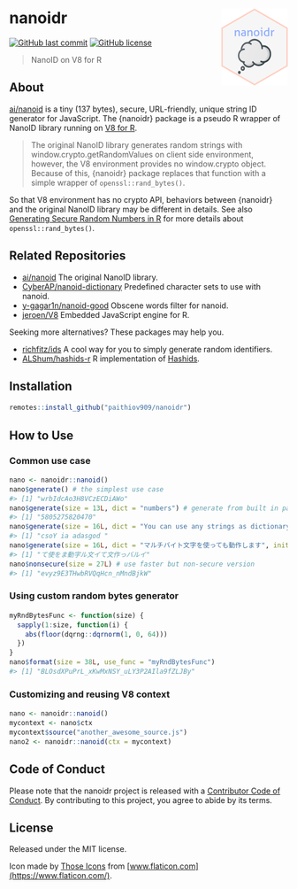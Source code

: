 
<!-- README.md is generated from README.Rmd. Please edit that file -->

# nanoidr <img src='man/figures/logo.png' align="right" height="139" />

<!-- badges: start -->

[![GitHub last
commit](https://img.shields.io/github/last-commit/paithiov909/nanoidr)](#)
[![GitHub
license](https://img.shields.io/github/license/paithiov909/nanoidr)](https://github.com/paithiov909/nanoidr/blob/master/LICENSE)
<!-- badges: end -->

> NanoID on V8 for R

## About

[ai/nanoid](https://github.com/ai/nanoid) is a tiny (137 bytes), secure,
URL-friendly, unique string ID generator for JavaScript. The {nanoidr}
package is a pseudo R wrapper of NanoID library running on [V8 for
R](https://github.com/jeroen/V8).

> The original NanoID library generates random strings with
> window.crypto.getRandomValues on client side environment, however, the
> V8 environment provides no window.crypto object. Because of this,
> {nanoidr} package replaces that function with a simple wrapper of
> `openssl::rand_bytes()`.

So that V8 environment has no crypto API, behaviors between {nanoidr}
and the original NanoID library may be different in details. See also
[Generating Secure Random Numbers in
R](https://cran.r-project.org/web/packages/openssl/vignettes/secure_rng.html)
for more details about `openssl::rand_bytes()`.

## Related Repositories

  - [ai/nanoid](https://github.com/ai/nanoid) The original NanoID
    library.
  - [CyberAP/nanoid-dictionary](https://github.com/CyberAP/nanoid-dictionary)
    Predefined character sets to use with nanoid.
  - [y-gagar1n/nanoid-good](https://github.com/y-gagar1n/nanoid-good)
    Obscene words filter for nanoid.
  - [jeroen/V8](https://github.com/jeroen/V8) Embedded JavaScript engine
    for R.

Seeking more alternatives? These packages may help you.

  - [richfitz/ids](https://github.com/richfitz/ids) A cool way for you
    to simply generate random identifiers.
  - [ALShum/hashids-r](https://github.com/ALShum/hashids-r) R
    implementation of [Hashids](https://hashids.org/r/).

## Installation

``` r
remotes::install_github("paithiov909/nanoidr")
```

## How to Use

### Common use case

``` r
nano <- nanoidr::nanoid()
nano$generate() # the simplest use case
#> [1] "wrbIdcAo3H8VCzECDiAWo"
nano$generate(size = 13L, dict = "numbers") # generate from built in pattern
#> [1] "5805275820470"
nano$generate(size = 16L, dict = "You can use any strings as dictionary!!")
#> [1] "csoY ia adasgod "
nano$generate(size = 16L, dict = "マルチバイト文字を使っても動作します", init.locales = "ja")
#> [1] "て使をま動字ル文イて文作っバルイ"
nano$nonsecure(size = 27L) # use faster but non-secure version
#> [1] "evyz9E3THwbRVQqHcn_nMndBjkW"
```

### Using custom random bytes generator

``` r
myRndBytesFunc <- function(size) {
  sapply(1:size, function(i) {
    abs(floor(dqrng::dqrnorm(1, 0, 64)))
  })
}
nano$format(size = 38L, use_func = "myRndBytesFunc")
#> [1] "BLOsdXPuPrL_xKwMxNSY_uLY3P2AIla9fZLJBy"
```

### Customizing and reusing V8 context

``` r
nano <- nanoidr::nanoid()
mycontext <- nano$ctx
mycontext$source("another_awesome_source.js")
nano2 <- nanoidr::nanoid(ctx = mycontext)
```

## Code of Conduct

Please note that the nanoidr project is released with a [Contributor
Code of
Conduct](https://paithiov909.github.io/nanoidr/CODE_OF_CONDUCT.html). By
contributing to this project, you agree to abide by its terms.

## License

Released under the MIT license.

Icon made by [Those Icons](https://www.flaticon.com/authors/those-icons)
from [www.flaticon.com](https://www.flaticon.com/).
